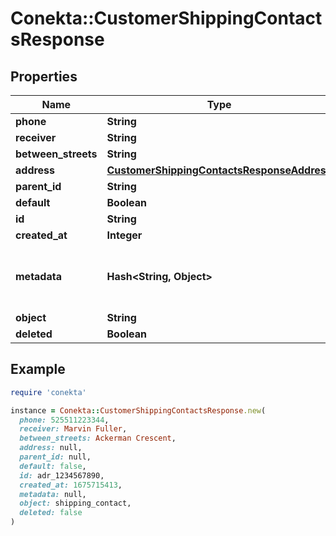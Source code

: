 # Conekta::CustomerShippingContactsResponse

## Properties

| Name | Type | Description | Notes |
| ---- | ---- | ----------- | ----- |
| **phone** | **String** |  | [optional] |
| **receiver** | **String** |  | [optional] |
| **between_streets** | **String** |  | [optional] |
| **address** | [**CustomerShippingContactsResponseAddress**](CustomerShippingContactsResponseAddress.md) |  | [optional] |
| **parent_id** | **String** |  | [optional] |
| **default** | **Boolean** |  | [optional] |
| **id** | **String** |  | [optional] |
| **created_at** | **Integer** |  | [optional] |
| **metadata** | **Hash&lt;String, Object&gt;** | Metadata associated with the shipping contact | [optional] |
| **object** | **String** |  | [optional] |
| **deleted** | **Boolean** |  | [optional] |

## Example

```ruby
require 'conekta'

instance = Conekta::CustomerShippingContactsResponse.new(
  phone: 525511223344,
  receiver: Marvin Fuller,
  between_streets: Ackerman Crescent,
  address: null,
  parent_id: null,
  default: false,
  id: adr_1234567890,
  created_at: 1675715413,
  metadata: null,
  object: shipping_contact,
  deleted: false
)
```

